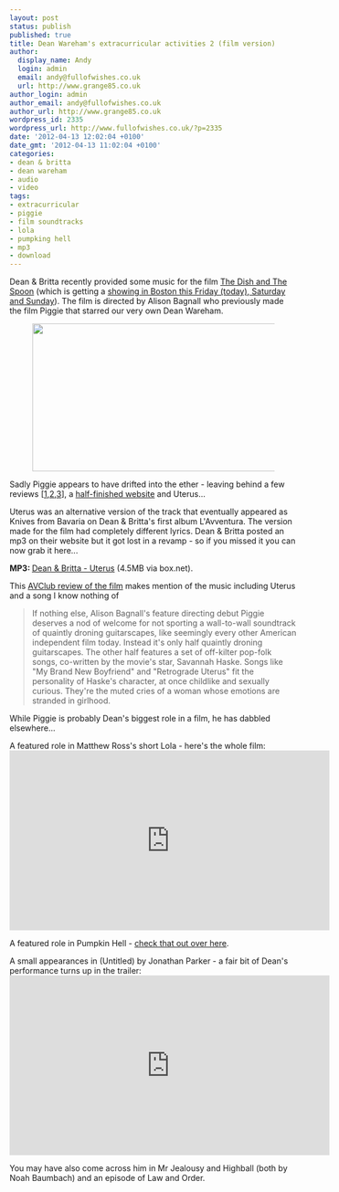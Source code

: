 ```yaml
---
layout: post
status: publish
published: true
title: Dean Wareham's extracurricular activities 2 (film version)
author:
  display_name: Andy
  login: admin
  email: andy@fullofwishes.co.uk
  url: http://www.grange85.co.uk
author_login: admin
author_email: andy@fullofwishes.co.uk
author_url: http://www.grange85.co.uk
wordpress_id: 2335
wordpress_url: http://www.fullofwishes.co.uk/?p=2335
date: '2012-04-13 12:02:04 +0100'
date_gmt: '2012-04-13 11:02:04 +0100'
categories:
- dean & britta
- dean wareham
- audio
- video
tags:
- extracurricular
- piggie
- film soundtracks
- lola
- pumpking hell
- mp3
- download
---
```

<p>Dean & Britta recently provided some music for the film <a href="https://www.facebook.com/pages/The-Dish-and-the-Spoon/191222644232581">The Dish and The Spoon</a> (which is getting a <a href="https://artsemerson.org/Online/default.asp?doWork%3A%3AWScontent%3A%3AloadArticle=Load&BOparam%3A%3AWScontent%3A%3AloadArticle%3A%3Aarticle_id=5CD8F783-8B49-48F8-8D01-EECC67B7F532">showing in Boston this Friday (today), Saturday and Sunday</a>). The film is directed by Alison Bagnall who previously made the film Piggie that starred our very own Dean Wareham.<br />
<figure class="caption aligncenter" width="500" caption="Dean Wareham in Alison Bagnall&#039;s Piggie"><img src="http://www.fullofwishes.co.uk/wp/wp-content/uploads/2012/04/Piggie_jpg_627x325_crop_upscale_q85-500x259.jpg" alt="" title="Piggie_jpg_627x325_crop_upscale_q85" width="500" height="259" class="size-medium wp-image-2337" /><figcaption class="caption-text"></figcaption></figure>
Sadly Piggie appears to have drifted into the ether - leaving behind a few reviews [<a href="http://movies.nytimes.com/2005/09/15/movies/15pigg.html" title="NY Times review of Piggie">1</a>,<a href="http://www.avclub.com/articles/piggie,4328/" title="AV Club review of Piggie">2</a>,<a href="http://www.villagevoice.com/2005-09-06/film/buffalo-gal-s-hypersensitive-misfits-dig-their-own-holes/http://www.villagevoice.com/2005-09-06/film/buffalo-gal-s-hypersensitive-misfits-dig-their-own-holes/" title="Village Voice review of Piggie">3</a>], a <a href="http://www.piggiethemovie.com/index.html" title="Piggie website">half-finished website</a> and Uterus...</p>
<p>Uterus was an alternative version of the track that eventually appeared as Knives from Bavaria on Dean & Britta's first album L'Avventura. The version made for the film had completely different lyrics. Dean & Britta posted an mp3 on their website but it got lost in a revamp - so if you missed it you can now grab it here...</p>
<p><strong>MP3: </strong><a href="http://www.box.com/s/1742acc79baf9a6d1882">Dean & Britta - Uterus</a> (4.5MB via box.net).</p>
<p>This <a href="http://www.avclub.com/articles/piggie,4328/" title="AVClub review of Piggie">AVClub review of the film</a> makes mention of the music including Uterus and a song I know nothing of </p>
<blockquote><p>
If nothing else, Alison Bagnall's feature directing debut Piggie deserves a nod of welcome for not sporting a wall-to-wall soundtrack of quaintly droning guitarscapes, like seemingly every other American independent film today. Instead it's only half quaintly droning guitarscapes. The other half features a set of off-kilter pop-folk songs, co-written by the movie's star, Savannah Haske. Songs like "My Brand New Boyfriend" and "Retrograde Uterus" fit the personality of Haske's character, at once childlike and sexually curious. They're the muted cries of a woman whose emotions are stranded in girlhood.</p></blockquote>
<p>While Piggie is probably Dean's biggest role in a film, he has dabbled elsewhere...</p>
<p>A featured role in Matthew Ross's short Lola - here's the whole film:<br />
<iframe class="aligncenter" width="560" height="315" src="http://www.youtube.com/embed/ABvZMXMXJj8" frameborder="0" allowfullscreen></iframe></p>
<p>A featured role in Pumpkin Hell - <a href="/2011/10/31/halloween-recycling-dean-wareham-in-pumpkin-hell/">check that out over here</a>.</p>
<p>A small appearances in (Untitled) by Jonathan Parker - a fair bit of Dean's performance turns up in the trailer:<br />
<iframe class="aligncenter" width="560" height="315" src="http://www.youtube.com/embed/w3Kgmv6BrEo" frameborder="0" allowfullscreen></iframe></p>
<p>You may have also come across him in Mr Jealousy and Highball (both by Noah Baumbach) and an episode of Law and Order.</p>
